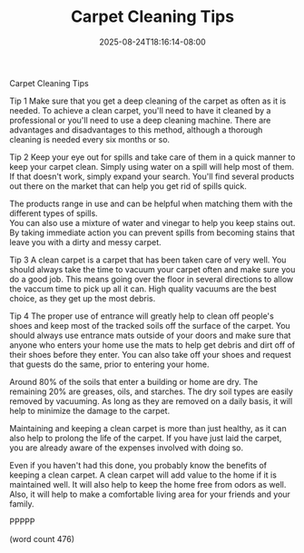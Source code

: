 ﻿---
title: "Carpet Cleaning Tips"
date: 2025-08-24T18:16:14-08:00
description: "Carpet Tips for Web Success"
featured_image: "/images/Carpet.jpg"
tags: ["Carpet"]
---

Carpet Cleaning Tips

Tip 1
Make sure that you get a deep cleaning of the carpet
as often as it is needed.  To achieve a clean carpet,
you'll need to have it cleaned by a professional or
you'll need to use a deep cleaning machine.  There 
are advantages and disadvantages to this method,
although a thorough cleaning is needed every six
months or so.

Tip 2
Keep your eye out for spills and take care of them
in a quick manner to keep your carpet clean.  Simply
using water on a spill will help most of them.  If
that doesn't work, simply expand your search.  You'll
find several products out there on the market that
can help you get rid of spills quick.

The products range in use and can be helpful when
matching them with the different types of spills.  
You can also use a mixture of water and vinegar to
help you keep stains out.  By taking immediate action
you can prevent spills from becoming stains that
leave you with a dirty and messy carpet.

Tip 3
A clean carpet is a carpet that has been taken care
of very well.  You should always take the time to
vacuum your carpet often and make sure you do a good
job.  This means going over the floor in several
directions to allow the vaccum time to pick up all
it can.  High quality vacuums are the best choice,
as they get up the most debris.

Tip 4
The proper use of entrance will greatly help to
clean off people's shoes and keep most of the 
tracked soils off the surface of the carpet.  You
should always use entrance mats outside of your
doors and make sure that anyone who enters your
home use the mats to help get debris and dirt off
of their shoes before they enter.  You can also
take off your shoes and request that guests do the
same, prior to entering your home.

Around 80% of the soils that enter a building or
home are dry.  The remaining 20% are greases, oils,
and starches.  The dry soil types are easily 
removed by vacuuming.  As long as they are removed
on a daily basis, it will help to minimize the
damage to the carpet.

Maintaining and keeping a clean carpet is more than
just healthy, as it can also help to prolong the
life of the carpet.  If you have just laid the
carpet, you are already aware of the expenses 
involved with doing so.

Even if you haven't had this done, you probably 
know the benefits of keeping a clean carpet.  A
clean carpet will add value to the home if it is
maintained well.  It will also help to keep the 
home free from odors as well.  Also, it will help
to make a comfortable living area for your friends
and your family.

PPPPP

(word count 476)
